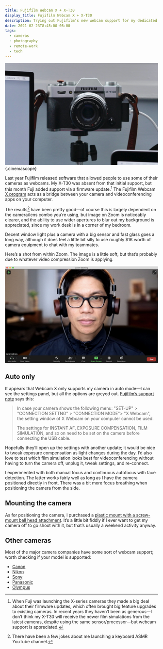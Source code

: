 ```yaml
---
title: Fujifilm Webcam X + X-T30
display_title: Fujifilm Webcam X + X-T30
description: Trying out Fujifilm’s new webcam support for my dedicated camera.
date: 2021-02-23T8:45:00-05:00
tags:
  - cameras
  - photography
  - remote-work
  - tech
---
```


![Fujifilm X-T30 on a mounting rod.](xt30-webcam.jpg "New webcam setup."){.cinemascope}

Last year Fujifilm released software that allowed people to use some of their cameras as webcams. My X-T30 was absent from that initial support, but this month Fuji added support via a [firmware update](https://fujifilm-x.com/global/support/download/firmware/cameras/x-t30/).[^1] The [Fujifilm Webcam X program](https://fujifilm-x.com/global/support/download/software/x-webcam/) acts as a bridge between your camera and videoconferencing apps on your computer.

The results[^2] have been pretty good—of course this is largely dependent on the camera/lens combo you’re using, but image on Zoom is noticeably clearer, and the ability to use wider apertures to blur out my background is appreciated, since my work desk is in a corner of my bedroom. 

Decent window light plus a camera with a big sensor and fast glass goes a long way, although it does feel a little bit silly to use roughly $1K worth of camera equipment to chat with my teammates. 

Here’s a shot from within Zoom. The image is a little soft, but that’s probably due to whatever video compression Zoom is applying. 

![A screenshot from within Zoom.](xt30-webcam-zoom.jpg "Zoom face.")

## Auto only

It appears that Webcam X only supports my camera in auto mode—I can see the settings panel, but all the options are greyed out. [Fujifilm’s support note](https://fujifilm-x.com/global/support/compatibility/software/x-webcam) says this:

> In case your camera shows the following menu: "SET-UP" > "CONNECTION SETTNG" > "CONNECTION MODE"> "X Webcam", the setting window of X Webcam on your computer cannot be used.
> 
> The settings for INSTANT AF, EXPOSURE COMPENSATION, FILM SIMULATION, and so on need to be set on the camera before connecting the USB cable.
 
Hopefully they’ll open up the settings with another update; it would be nice to tweak exposure compensation as light changes during the day. I’d also love to test which film simulation looks best for videoconferencing without having to turn the camera off, unplug it, tweak settings, and re-connect.

I experimented with both manual focus and continuous autofocus with face detection. The latter works fairly well as long as I have the camera positioned directly in front. There was a bit more focus breathing when positioning the camera from the side.

## Mounting the camera

As for positioning the camera, I purchased a [plastic mount with a screw-mount ball head attachment](https://www.amazon.com/gp/product/B08JHS8YF5/ref=ppx_yo_dt_b_asin_title_o00_s00?ie=UTF8&psc=1). It’s a little bit fiddly if I ever want to get my camera off to go shoot with it, but that’s usually a weekend activity anyway.

## Other cameras

Most of the major camera companies have some sort of webcam support; worth checking if your model is supported:

* [Canon](https://www.usa.canon.com/internet/portal/us/home/support/self-help-center/eos-webcam-utility/)
* [Nikon](https://www.nikonusa.com/en/learn-and-explore/webcam-utility.page)
* [Sony](https://support.d-imaging.sony.co.jp/app/webcam/en/)
* [Panasonic](https://www.panasonic.com/global/consumer/lumix/lumix_webcam_software.html)
* [Olympus](https://learnandsupport.getolympus.com/olympus-om-d-webcam-beta)

[^1]: When Fuji was launching the X-series cameras they made a big deal about their firmware updates, which often brought big feature upgrades to existing cameras. In recent years they haven’t been as generous—I don’t think my X-T30 will receive the newer film simulations from the latest cameras, despite using the same sensor/processor—but webcam support is appreciated.

[^2]: There have been a few jokes about me launching a keyboard ASMR YouTube channel.
